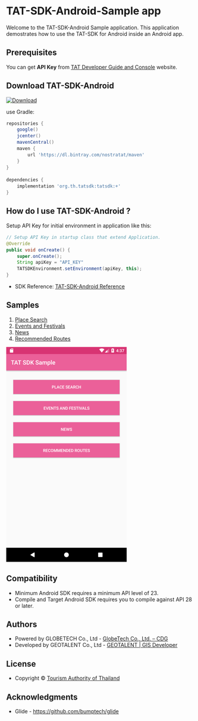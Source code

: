 # TAT-SDK-Android-Sample app

Welcome to the TAT-SDK-Android Sample application. This application demostrates how to use the TAT-SDK for Android inside an Android app.

## Prerequisites

You can get **API Key** from [TAT Developer Guide and Console](https://developers.tourismthailand.org/console) website.

## Download TAT-SDK-Android
[ ![Download](https://api.bintray.com/packages/nostratat/maven/tat-sdk/images/download.svg) ](https://bintray.com/nostratat/maven/tat-sdk/_latestVersion)

use Gradle:

```gradle
repositories {
    google()
    jcenter()
    mavenCentral()
    maven {
        url 'https://dl.bintray.com/nostratat/maven'
    }
}

dependencies {
    implementation 'org.th.tatsdk:tatsdk:+'
}
```
## How do I use TAT-SDK-Android ?

Setup API Key for initial environment in application like this:

```java
// Setup API Key in startup class that extend Application.
@Override
public void onCreate() {
    super.onCreate();
    String apiKey = "API_KEY"
    TATSDKEnvironment.setEnvironment(apiKey, this);
}
```

 * SDK Reference: [TAT-SDK-Android Reference](https://tatapi.tourismthailand.org/tatsdk/References/android/latest/)

## Samples
1. [Place Search](/app/src/main/java/org/tat/sdksample/placesearch/README.md)
2. [Events and Festivals](/app/src/main/java/org/tat/sdksample/event/README.md)
3. [News](/app/src/main/java/org/tat/sdksample/news/README.md)
4. [Recommended Routes](/app/src/main/java/org/tat/sdksample/recommendedroute/README.md)

![](/SDK_Sample_Menu.png)

## Compatibility

 * Minimum Android SDK requires a minimum API level of 23.
 * Compile and Target Android SDK requires you to compile against API 28 or later.

## Authors

* Powered by GLOBETECH Co., Ltd - [GlobeTech Co., Ltd. – CDG](https://www.cdg.co.th/website/about-cdg/affiliates-of-cdg/globetech-co-ltd/)
* Developed by GEOTALENT Co., Ltd - [GEOTALENT | GIS Developer](https://www.geotalent.co.th)

## License

* Copyright © [Tourism Authority of Thailand](https://www.tourismthailand.org/home)

## Acknowledgments

* Glide - https://github.com/bumptech/glide
